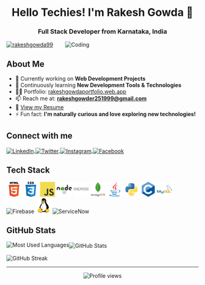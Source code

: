 <h1 align="center">Hello Techies! I'm Rakesh Gowda 👋</h1>
<h3 align="center">Full Stack Developer from Karnataka, India</h3>

<img align="right" alt="Coding" width="350" src="https://wallpapers.com/images/hd/web-developerat-work-illustration-png-9wxnnbpbatv5o2dn.png">

<p align="left"> 
  <a href="https://twitter.com/rakeshgowda99" target="blank">
    <img src="https://img.shields.io/twitter/follow/rakeshgowda99?logo=twitter&style=for-the-badge" alt="rakeshgowda99" />
  </a>
</p>

## About Me
- 🔭 Currently working on **Web Development Projects**
- 🌱 Continuously learning **New Development Tools & Technologies**
- 👨‍💻 Portfolio: [rakeshgowdaportfolio.web.app](https://rakeshgowdaportfolio.web.app/)
- 📫 Reach me at: **rakeshgowder251999@gmail.com**
- 📄 [View my Resume](https://drive.google.com/file/d/1C1HSyd5gfBFPgX1adqaBpfC52sP9M6iU/view)
- ⚡ Fun fact: **I'm naturally curious and love exploring new technologies!**

## Connect with me
<p align="left">
  <a href="https://www.linkedin.com/in/rakesh-gowdra-783844171/" target="blank">
    <img align="center" src="https://raw.githubusercontent.com/rahuldkjain/github-profile-readme-generator/master/src/images/icons/Social/linked-in-alt.svg" alt="LinkedIn" height="30" width="40" />
  </a>
  <a href="https://twitter.com/rakeshgowda99" target="blank">
    <img align="center" src="https://raw.githubusercontent.com/rahuldkjain/github-profile-readme-generator/master/src/images/icons/Social/twitter.svg" alt="Twitter" height="30" width="40" />
  </a>
  <a href="https://instagram.com/rakeshgowda_11" target="blank">
    <img align="center" src="https://raw.githubusercontent.com/rahuldkjain/github-profile-readme-generator/master/src/images/icons/Social/instagram.svg" alt="Instagram" height="30" width="40" />
  </a>
  <a href="https://www.facebook.com/rakeshprabhugowda.gowdra" target="blank">
    <img align="center" src="https://raw.githubusercontent.com/rahuldkjain/github-profile-readme-generator/master/src/images/icons/Social/facebook.svg" alt="Facebook" height="30" width="40" />
  </a>
</p>

## Tech Stack
<p align="left">
  <!-- Frontend -->
  <img src="https://raw.githubusercontent.com/devicons/devicon/master/icons/html5/html5-original-wordmark.svg" alt="HTML5" width="40" height="40"/>
  <img src="https://raw.githubusercontent.com/devicons/devicon/master/icons/css3/css3-original-wordmark.svg" alt="CSS3" width="40" height="40"/>
  <img src="https://raw.githubusercontent.com/devicons/devicon/master/icons/javascript/javascript-original.svg" alt="JavaScript" width="40" height="40"/>
  
  <!-- Backend & Databases -->
  <img src="https://raw.githubusercontent.com/devicons/devicon/master/icons/nodejs/nodejs-original-wordmark.svg" alt="NodeJS" width="40" height="40"/>
  <img src="https://raw.githubusercontent.com/devicons/devicon/master/icons/express/express-original-wordmark.svg" alt="ExpressJS" width="40" height="40"/>
  <img src="https://raw.githubusercontent.com/devicons/devicon/master/icons/mongodb/mongodb-original-wordmark.svg" alt="MongoDB" width="40" height="40"/>
  <img src="https://raw.githubusercontent.com/devicons/devicon/master/icons/java/java-original.svg" alt="Java" width="40" height="40"/>
  <img src="https://raw.githubusercontent.com/devicons/devicon/master/icons/python/python-original.svg" alt="Python" width="40" height="40"/>
  <img src="https://raw.githubusercontent.com/devicons/devicon/master/icons/c/c-original.svg" alt="C" width="40" height="40"/>
  <img src="https://raw.githubusercontent.com/devicons/devicon/master/icons/mysql/mysql-original-wordmark.svg" alt="MySQL" width="40" height="40"/>
  
  <!-- Tools & Platforms -->
  <img src="https://www.vectorlogo.zone/logos/firebase/firebase-icon.svg" alt="Firebase" width="40" height="40"/>
  <img src="https://raw.githubusercontent.com/devicons/devicon/master/icons/linux/linux-original.svg" alt="Linux" width="40" height="40"/>
  <img src="https://upload.wikimedia.org/wikipedia/commons/5/57/ServiceNow_logo.svg" alt="ServiceNow" width="40" height="40"/>
</p>

## GitHub Stats
<p>
  <img align="left" src="https://github-readme-stats.vercel.app/api/top-langs?username=rakeshgowda123&show_icons=true&locale=en&layout=compact&theme=radical" alt="Most Used Languages" />
</p>

<p>
  <img align="center" src="https://github-readme-stats.vercel.app/api?username=rakeshgowda123&show_icons=true&locale=en&theme=radical" alt="GitHub Stats" />
</p>

<p>
  <img align="center" src="https://github-readme-streak-stats.herokuapp.com/?user=rakeshgowda123&theme=radical" alt="GitHub Streak" />
</p>

---
<p align="center">
  <img src="https://komarev.com/ghpvc/?username=rakeshgowda123&label=Profile%20views&color=0e75b6&style=flat" alt="Profile views" />
</p>
